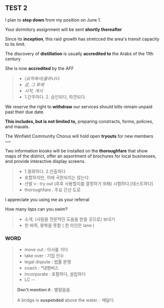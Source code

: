 TEST 2
------

I plan to **step down** from my position on June 1.

Your dormitory assignment will be sent **shortly thereafter**

Since its **inception**, this raid growth has stretcced the area's transit capacity to its limit.

The discovery of **distillation** is usually **accredited to** the Arabs of the 11th century

She is now **accredited** by the AFF

> -	*(요직에서)물러나다*
> -	*곧, 그 후에*
> -	*시작, 개시*
> -	1.간주하다. 2. 승인되다, 파견되다.

We reserve the right to **withdraw** our services should bills remain unpaid past their due date.

**This includes, but is not limited to,** preparing constracts, forms, policies, and mauals.

The Winfield Community Chorus will hold open **tryouts** for new members ~~

Two information kiosks will be installed on the **thoroughfare** that show maps of the district, offer an assortment of brochures for local businesses, and provide interactive display screens.

> -	1.철회하다. 2.인출하다
> -	포함하지만, 이에 국한되지는 않는다.
> -	선발 v : try out (추후 사용할지를 결정하기 위해) 시험하다.[테스트하다]
> -	thoroughfare : 주요 간선 도로

I appreciate you using me as your referral

How many *laps* can you swim?

> -	소개, (사람을 전문적인 도움을 받을 곳으로) 보내기
> -	한 바퀴, 왕복을 뜻함 ( 한 라인은 lane )

### WORD

> -	move out : 이사를 가다
> -	take over : 기업 인수
> -	legal dispute : 법률 분쟁
> -	coach : \*대형버스
> -	incorporate : 포함하다, 설립하다
> -	LC --
>
> **Don't mention it** : 별말씀을.
>
> A bridge is **suspended** above the water. : 매달다
